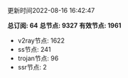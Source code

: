 更新时间2022-08-16 16:42:47

**总订阅: 64**
**总节点: 9327**
**有效节点: 1961**
- v2ray节点: 1622
- ss节点: 241
- trojan节点: 96
- ssr节点: 2
